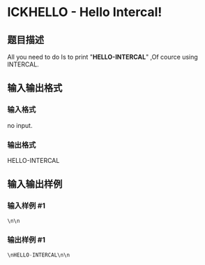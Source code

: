 # ICKHELLO - Hello Intercal!

## 题目描述

All you need to do Is to print "**HELLO-INTERCAL**" ,Of cource using INTERCAL.

## 输入输出格式

### 输入格式

no input.

### 输出格式

HELLO-INTERCAL

## 输入输出样例

### 输入样例 #1

```cpp
\n\n
```


### 输出样例 #1

```cpp
\nHELLO-INTERCAL\n\n
```


